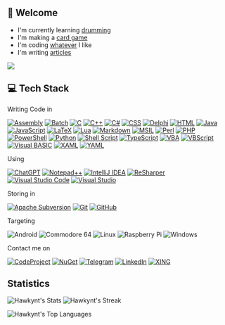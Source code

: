 ## 👋 Welcome

- I'm currently learning [drumming](https://github.com/Hawkynt/Drums)
- I'm making a [card game](https://github.com/Hawkynt/Chromatyx)
- I'm coding [whatever](https://github.com/Hawkynt/C--FrameworkExtensions) I like
- I'm writing [articles](https://github.com/Hawkynt/LearnCoding)
  
![](https://komarev.com/ghpvc/?username=Hawkynt)

## 💻 Tech Stack

Writing Code in
<!-- shields: https://shields.io/docs/logos  logos:https://simpleicons.org/ -->
[![Assembly](https://img.shields.io/badge/assembly-%23000000.svg?style=for-the-badge&logo=assemblyscript&logoColor=white)](https://en.wikipedia.org/wiki/Assembly_language)
[![Batch](https://img.shields.io/badge/Batch-%234D4D4D.svg?style=for-the-badge&logo=windows-terminal&logoColor=white)](https://en.wikipedia.org/wiki/Batch_file)
[![C](https://img.shields.io/badge/c-%23A8B9CC.svg?style=for-the-badge&logo=c&logoColor=white)](https://en.wikipedia.org/wiki/C_%28programming_language%29)
[![C++](https://img.shields.io/badge/c++-%2300599C.svg?style=for-the-badge&logo=c%2B%2B&logoColor=white)](https://en.wikipedia.org/wiki/C%2B%2B)
[![C#](https://img.shields.io/badge/c%23-%23512BD4.svg?style=for-the-badge&logo=csharp&logoColor=white)](https://en.wikipedia.org/wiki/C_Sharp_%28programming_language%29)
[![CSS](https://img.shields.io/badge/css-%231572B6.svg?style=for-the-badge&logo=css3&logoColor=white)](https://en.wikipedia.org/wiki/CSS)
[![Delphi](https://img.shields.io/badge/delphi-%23E62431.svg?style=for-the-badge&logo=delphi&logoColor=white)](https://en.wikipedia.org/wiki/Delphi_%28software%29)
[![HTML](https://img.shields.io/badge/html-%23E34F26.svg?style=for-the-badge&logo=html5&logoColor=white)](https://en.wikipedia.org/wiki/HTML)
[![Java](https://img.shields.io/badge/java-%23ED8B00.svg?style=for-the-badge&logo=openjdk&logoColor=white)](https://en.wikipedia.org/wiki/Java_%28programming_language%29)
[![JavaScript](https://img.shields.io/badge/javascript-%23323330.svg?style=for-the-badge&logo=javascript&logoColor=%23F7DF1E)](https://en.wikipedia.org/wiki/JavaScript)
[![LaTeX](https://img.shields.io/badge/latex-%23008080.svg?style=for-the-badge&logo=latex&logoColor=white)](https://en.wikipedia.org/wiki/LaTeX)
[![Lua](https://img.shields.io/badge/lua-%232C2D72.svg?style=for-the-badge&logo=lua&logoColor=white)](https://en.wikipedia.org/wiki/Lua_%28programming_language%29)
[![Markdown](https://img.shields.io/badge/markdown-%23000000.svg?style=for-the-badge&logo=markdown&logoColor=white)](https://en.wikipedia.org/wiki/Markdown)
[![MSIL](https://img.shields.io/badge/MS_IL-5C2D91?style=for-the-badge&logo=.net&logoColor=white)](https://en.wikipedia.org/wiki/Common_Intermediate_Language)
[![Perl](https://img.shields.io/badge/perl-%2339457E.svg?style=for-the-badge&logo=perl&logoColor=white)](https://en.wikipedia.org/wiki/Perl)
[![PHP](https://img.shields.io/badge/php-%23777BB4.svg?style=for-the-badge&logo=php&logoColor=white)](https://en.wikipedia.org/wiki/PHP)
[![PowerShell](https://img.shields.io/badge/PowerShell-%235391FE.svg?style=for-the-badge&logo=powershell&logoColor=white)](https://en.wikipedia.org/wiki/PowerShell)
[![Python](https://img.shields.io/badge/python-3670A0?style=for-the-badge&logo=python&logoColor=ffdd54)](https://en.wikipedia.org/wiki/Python_%28programming_language%29)
[![Shell Script](https://img.shields.io/badge/shell_script-%23121011.svg?style=for-the-badge&logo=gnu-bash&logoColor=white)](https://en.wikipedia.org/wiki/Shell_script)
[![TypeScript](https://img.shields.io/badge/typescript-%23007ACC.svg?style=for-the-badge&logo=typescript&logoColor=white)](https://en.wikipedia.org/wiki/TypeScript)
[![VBA](https://img.shields.io/badge/VBA-%23512BD4.svg?style=for-the-badge&logo=visualbasic&logoColor=white)](https://en.wikipedia.org/wiki/Visual_Basic_for_Applications)
[![VBScript](https://img.shields.io/badge/VBScript-%23512BD4.svg?style=for-the-badge&logo=visualbasic&logoColor=white)](https://en.wikipedia.org/wiki/VBScript)
[![Visual BASIC](https://img.shields.io/badge/Visual%20BASIC-%23512BD4.svg?style=for-the-badge&logo=visualbasic&logoColor=white)](https://en.wikipedia.org/wiki/Visual_Basic_%28classic%29)
[![XAML](https://img.shields.io/badge/xaml-%230c54c2.svg?style=for-the-badge&logo=xaml&logoColor=ffffff)](https://en.wikipedia.org/wiki/XAML)
[![YAML](https://img.shields.io/badge/yaml-%23cb171e.svg?style=for-the-badge&logo=yaml&logoColor=ffffff)](https://en.wikipedia.org/wiki/YAML)

Using

[![ChatGPT](https://img.shields.io/badge/ChatGPT-74aa9c?style=for-the-badge&logo=openai&logoColor=white)](https://openai.com/chatgpt/)
[![Notepad++](https://img.shields.io/badge/Notepad++-90E59A.svg?style=for-the-badge&logo=notepad%2b%2b&logoColor=black)](https://notepad-plus-plus.org/)
[![IntelliJ IDEA](https://img.shields.io/badge/IntelliJ_IDEA-000000.svg?style=for-the-badge&logo=intellij-idea&logoColor=white)](https://www.jetbrains.com/de-de/idea/)
[![ReSharper](https://img.shields.io/badge/ReSharper-000000.svg?style=for-the-badge&logo=resharper&logoColor=white)](https://www.jetbrains.com/de-de/resharper/)
[![Visual Studio Code](https://img.shields.io/badge/Visual%20Studio%20Code-0078d7.svg?style=for-the-badge&logo=visual-studio-code&logoColor=white)](https://code.visualstudio.com/)
[![Visual Studio](https://img.shields.io/badge/Visual%20Studio-5C2D91.svg?style=for-the-badge&logo=visual-studio&logoColor=white)](https://visualstudio.microsoft.com/)

Storing in

[![Apache Subversion](https://img.shields.io/badge/subversion-%23809CC9.svg?style=for-the-badge&logo=subversion&logoColor=white)](https://subversion.apache.org/)
[![Git](https://img.shields.io/badge/git-%23F05033.svg?style=for-the-badge&logo=git&logoColor=white)](https://www.git-scm.com/)
[![GitHub](https://img.shields.io/badge/github-%23121011.svg?style=for-the-badge&logo=github&logoColor=white)](https://github.com/)

Targeting

![Android](https://img.shields.io/badge/Android-3DDC84?style=for-the-badge&logo=android&logoColor=white)
![Commodore 64](https://img.shields.io/badge/C--64-1E2A4E?style=for-the-badge&logo=commodore&logoColor=white)
![Linux](https://img.shields.io/badge/Linux-FCC624?style=for-the-badge&logo=linux&logoColor=black)
![Raspberry Pi](https://img.shields.io/badge/-RaspberryPi-C51A4A?style=for-the-badge&logo=Raspberry-Pi)
![Windows](https://img.shields.io/badge/Windows-0078D6?style=for-the-badge&logo=windows&logoColor=white)

Contact me on

[![CodeProject](https://img.shields.io/badge/CodeProject-FF9900?style=for-the-badge&logo=codeproject&logoColor=white)](https://www.codeproject.com/Members/hawkynt)
[![NuGet](https://img.shields.io/badge/NuGet-004880?style=for-the-badge&logo=nuget&logoColor=white)](https://www.nuget.org/profiles/Hawkynt)
[![Telegram](https://img.shields.io/badge/Telegram-2CA5E0?style=for-the-badge&logo=telegram&logoColor=white)](https://t.me/hawkynt)
[![LinkedIn](https://img.shields.io/badge/linkedin-%230077B5.svg?style=for-the-badge&logo=linkedin&logoColor=white)](https://www.linkedin.com/in/hawkynt-grundmann-41414a247/)
[![XING](https://img.shields.io/badge/xing-%23006567.svg?style=for-the-badge&logo=xing&logoColor=white)](https://www.xing.com/profile/Hawkynt_Grundmann)

## Statistics
![Hawkynt's Stats](https://github-readme-stats.vercel.app/api?username=Hawkynt&theme=default&show_icons=true&hide_border=false&count_private=true)
![Hawkynt's Streak](https://github-readme-streak-stats.herokuapp.com/?user=Hawkynt&theme=default&hide_border=false)

![Hawkynt's Top Languages](https://github-readme-stats.vercel.app/api/top-langs/?username=Hawkynt&theme=default&show_icons=true&hide_border=false&layout=compact)

<!--
**Hawkynt/Hawkynt** is a ✨ _special_ ✨ repository because its `README.md` (this file) appears on your GitHub profile.

Here are some ideas to get you started:

- 🔭 I’m currently working on ...
- 🌱 I’m currently learning ...
- 👯 I’m looking to collaborate on ...
- 🤔 I’m looking for help with ...
- 💬 Ask me about ...
- 📫 How to reach me: ...
- 😄 Pronouns: ...
- ⚡ Fun fact: ...
-->
